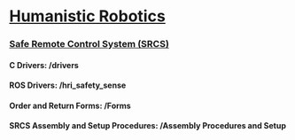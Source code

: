 
<h1><a href="http://humanisticrobotics.com" target="_blank">Humanistic Robotics</a></h1>

<h3><a href="http://humanisticrobotics.com/products/safe-remote-control" target="_blank">Safe Remote Control System (SRCS)</a></h3>



#### C Drivers: /drivers
#### ROS Drivers: /hri_safety_sense
#### Order and Return Forms: /Forms
#### SRCS Assembly and Setup Procedures: /Assembly Procedures and Setup
